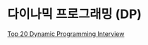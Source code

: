 # 다이나믹 프로그래밍 (DP)

[Top 20 Dynamic Programming Interview](https://www.geeksforgeeks.org/top-20-dynamic-programming-interview-questions/)

